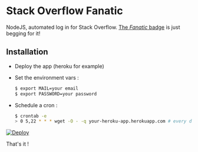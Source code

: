 
# Stack Overflow Fanatic

NodeJS, automated log in for Stack Overflow. [The *Fanatic* badge][0] is just begging for it!


## Installation

- Deploy the app (heroku for example)
- Set the environment vars :

	```BASH
	$ export MAIL=your email
	$ export PASSWORD=your password
	```

- Schedule a cron :

	```bash
	$ crontab -e
	> 0 5,22 * * * wget -O - -q your-heroku-app.herokuapp.com # every day at 5h/22h
	```

[![Deploy](https://www.herokucdn.com/deploy/button.png)](https://heroku.com/deploy?template=https://github.com/Thom-x/stackoverflow-fanatic)

That's it !

[0]: https://stackoverflow.com/help/badges/83/fanatic